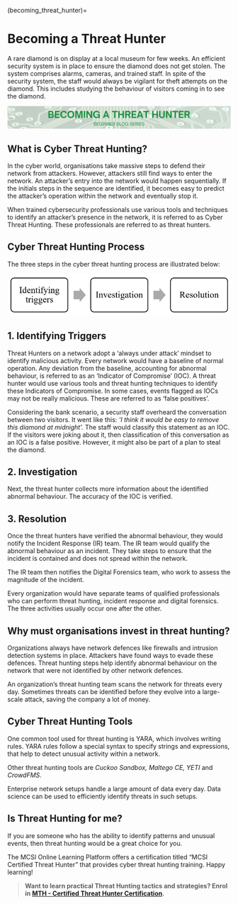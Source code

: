 (becoming_threat_hunter)=
# Becoming a Threat Hunter

A rare diamond is on display at a local museum for few weeks. An efficient security system is in place to ensure the diamond does not get stolen. The system comprises alarms, cameras, and trained staff. In spite of the security system, the staff would always be vigilant for theft attempts on the diamond. This includes studying the behaviour of visitors coming in to see the diamond.

<img src="images/becoming-a-threat-hunter.png" alt="Becoming a Threat Hunter"/>

## What is Cyber Threat Hunting?

In the cyber world, organisations take massive steps to defend their network from attackers. However, attackers still find ways to enter the network. An attacker’s entry into the network would happen sequentially. If the initials steps in the sequence are identified, it becomes easy to predict the attacker’s operation within the network and eventually stop it. 

When trained cybersecurity professionals use various tools and techniques to identify an attacker’s presence in the network, it is referred to as Cyber Threat Hunting. These professionals are referred to as threat hunters.

## Cyber Threat Hunting Process

The three steps in the cyber threat hunting process are illustrated below:

<img src="images/threat-hunting-process.PNG" alt="Threat Hunting Process"/>

## 1. Identifying Triggers

Threat Hunters on a network adopt a ‘always under attack’ mindset to identify malicious activity. Every network would have a baseline of normal operation. Any deviation from the baseline, accounting for abnormal behaviour, is referred to as an ‘Indicator of Compromise’ (IOC). A threat hunter would use various tools and threat hunting techniques to identify these Indicators of Compromise.  In some cases, events flagged as IOCs may not be really malicious. These are referred to as ‘false positives’.

Considering the bank scenario, a security staff overheard the conversation between two visitors. It went like this: *'I think it would be easy to remove this diamond at midnight'.* The staff would classify this statement as an IOC. If the visitors were joking about it, then classification of this conversation as an IOC is a false positive. However, it might also be part of a plan to steal the diamond.

## 2. Investigation

Next, the threat hunter collects more information about the identified abnormal behaviour. The accuracy of the IOC is verified.

## 3. Resolution

Once the threat hunters have verified the abnormal behaviour, they would notify the Incident Response (IR) team. The IR team would qualify the abnormal behaviour as an incident. They take steps to ensure that the incident is contained and does not spread within the network. 

The IR team then notifies the Digital Forensics team, who work to assess the magnitude of the incident.

Every organization would have separate teams of qualified professionals who can perform threat hunting, incident response and digital forensics. The three activities usually occur one after the other.

## Why must organisations invest in threat hunting?

Organizations always have network defences like firewalls and intrusion detection systems in place. Attackers have found ways to evade these defences. Threat hunting steps help identify abnormal behaviour on the network that were not identified by other network defences.

An organization’s threat hunting team scans the network for threats every day. Sometimes threats can be identified before they evolve into a large-scale attack, saving the company a lot of money.

## Cyber Threat Hunting Tools

One common tool used for threat hunting is YARA, which involves writing rules. YARA rules follow a special syntax to specify strings and expressions, that help to detect unusual activity within a network.

Other threat hunting tools are *Cuckoo Sandbox, Maltego CE, YETI* and *CrowdFMS*.

Enterprise network setups handle a large amount of data every day. Data science can be used to efficiently identify threats in such setups.

## Is Threat Hunting for me?

If you are someone who has the ability to identify patterns and unusual events, then threat hunting would be a great choice for you.

The MCSI Online Learning Platform offers a certification titled “MCSI Certified Threat Hunter” that provides cyber threat hunting training. Happy learning!

> **Want to learn practical Threat Hunting tactics and strategies? Enrol in [MTH - Certified Threat Hunter Certification](https://www.mosse-institute.com/certifications/mth-certified-threat-hunter.html).**